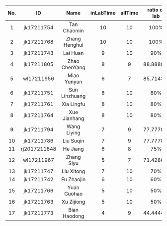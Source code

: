 | No.| ID| Name| inLabTime| allTime| ratio of lab | 
 | :-: | :-: | :-: | :-: | :-: | :-: |
| 1 | jk17211754 | Tan Chaomin | 10 | 10 | 100% |
| 2 | jk17211768 | Zhang Henghui | 10 | 10 | 100% |
| 3 | jk17211743 | Lai Huan | 9 | 10 | 90% |
| 4 | jk17211805 | Zhao ChenYang | 8 | 9 | 88.8889% |
| 5 | wl17211956 | Miao Yunyun | 6 | 7 | 85.7143% |
| 6 | jk17211751 | Sun Linzhuang | 8 | 10 | 80% |
| 7 | jk17211761 | Xia Lingfu | 8 | 10 | 80% |
| 8 | jk17211764 | Xue Jianhang | 8 | 10 | 80% |
| 9 | jk17211794 | Wang Liying | 7 | 9 | 77.7778% |
| 10 | jk17211786 | Liu Suqin | 7 | 9 | 77.7778% |
| 11 | rj2017211848 | He Jiang | 6 | 8 | 75% |
| 12 | wl17211967 | Zhang Siyu | 5 | 7 | 71.4286% |
| 13 | jk17211747 | Liu Xitong | 7 | 10 | 70% |
| 14 | jk17211742 | Fu Zhaojin | 6 | 10 | 60% |
| 15 | jk17211766 | Yuan Guohao | 5 | 10 | 50% |
| 16 | jk17211763 | Xu Zijiong | 5 | 10 | 50% |
| 17 | jk17211773 | Bian Haodong | 4 | 9 | 44.4444% |
